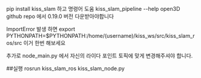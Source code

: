pip install kiss_slam 하고 
명령어 도움 kiss_slam_pipeline --help 
open3D github repo 에서 0.19.0 버전 다운받아야합니다

ImportError 발생 하면 export PYTHONPATH=$PYTHONPATH:/home/(username)/kiss_ws/src/kiss_slam_ros/src 이거 한번 해보세요

추가로 node_main.py 에서 자신의 라이다 포인트 토픽에 맞게 변경해주셔야 합니다.


##실행 rosrun kiss_slam_ros kiss_slam_node.py
